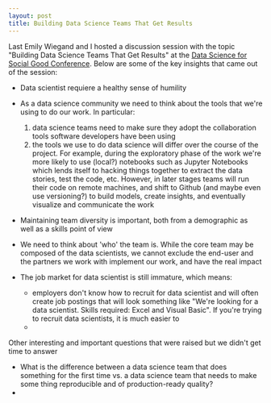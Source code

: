 ```yaml
---
layout: post
title: Building Data Science Teams That Get Results
---
```


Last Emily Wiegand and I hosted a discussion session with the topic "Building Data Science Teams That Get Results" at the [Data Science for Social Good Conference](https://dssg.uchicago.edu/data-science-for-social-good-conference/). Below are some of the key insights that came out of the session:

- Data scientist requiere a healthy sense of humility

- As a data science community we need to think about the tools that we're using to do our work. In particular:
  1. data science teams need to make sure they adopt the collaboration tools software developers have been using
  2. the tools we use to do data science will differ over the course of the project. For example, during the exploratory phase of the work we're more likely to use (local?) notebooks such as Jupyter Notebooks which lends itself to hacking things together to extract the data stories, test the code, etc. However, in later stages teams will run their code on remote machines, and shift to Github (and maybe even use versioning?) to build models, create insights, and eventually visualize and communicate the work

- Maintaining team diversity is important, both from a demographic as well as a skills point of view

- We need to think about 'who' the team is. While the core team may be composed of the data scientists, we cannot exclude the end-user and the partners we work with implement our work, and have the real impact

- The job market for data scientist is still immature, which means:
  - employers don't know how to recruit for data scientist and will often create job postings that will look something like "We're looking for a data scientist. Skills required: Excel and Visual Basic". If you're trying to recruit data scientists, it is much easier to 
  - 

Other interesting and important questions that were raised but we didn't get time to answer
- What is the difference between a data science team that does something for the first time vs. a data science team that needs to make some thing reproducible and of production-ready quality?
-   


